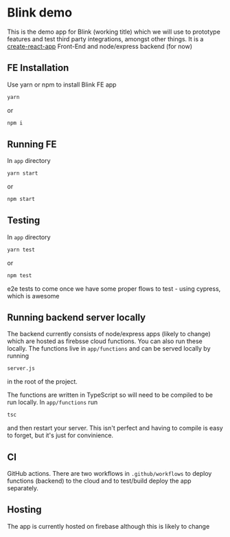 # Blink demo

This is the demo app for Blink (working title) which we will use to prototype features and test third party integrations, amongst other things. It is a [create-react-app](https://reactjs.org/docs/create-a-new-react-app.html) Front-End and node/express backend (for now)

## FE Installation

Use yarn or npm to install Blink FE app

```bash
yarn
```
or
```bash
npm i
```

## Running FE

In `app` directory

```bash
yarn start
```
or
```bash
npm start
```

## Testing

In `app` directory

```bash
yarn test
```
or
```bash
npm test
```

e2e tests to come once we have some proper flows to test - using cypress, which is awesome


## Running backend server locally

The backend currently consists of node/express apps (likely to change) which are hosted as firebsse cloud functions. You can also run these locally. The functions live in `app/functions` and can be served locally by running 
```bash
server.js
``` 
in the root of the project. 

The functions are written in TypeScript so will need to be compiled to be run locally. In `app/functions` run 
```bash
tsc
``` 
and then restart your server. This isn't perfect and having to compile is easy to forget, but it's just for convinience. 

## CI

GitHub actions. There are two workflows in `.github/workflows` to deploy functions (backend) to the cloud and to test/build deploy the app separately. 


## Hosting

The app is currently hosted on firebase although this is likely to change


